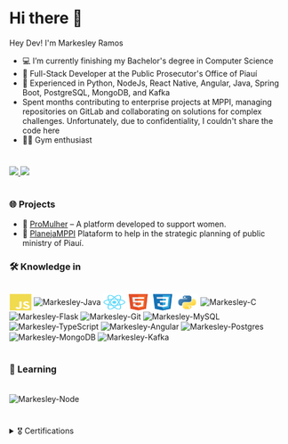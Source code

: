 # Hi there 👋  
Hey Dev! I'm Markesley Ramos  

- 💻 I’m currently finishing my Bachelor's degree in Computer Science  
- 🔭 Full-Stack Developer at the Public Prosecutor's Office of Piauí  
- 🚀 Experienced in Python, NodeJs, React Native, Angular, Java, Spring Boot, PostgreSQL, MongoDB, and Kafka  
- Spent months contributing to enterprise projects at MPPI, managing repositories on GitLab and collaborating on solutions for complex challenges. Unfortunately, due to confidentiality, I couldn't share the code here
- 🏋️‍♂️ Gym enthusiast  

#
<a href="https://github.com/markesley">
   <img height="180em" src="https://github-readme-stats.vercel.app/api?username=markesley&show_icons=true&theme=radical&include_all_commits=true&count_private=true"/>
</a>
<a href="https://github.com/markesley">
   <img height="180em" src="https://github-readme-stats.vercel.app/api/top-langs/?username=markesley&layout=compact&langs_count=7&theme=radical"/>
</a>
  
#

#
### 🌐 Projects
- 🔗 [ProMulher](https://promulher.mppi.mp.br/login) – A platform developed to support women.
- 🔗 [PlanejaMPPI](https://appcti.mppi.mp.br/mppiplaneja/login) Plataform to help in the strategic planning of public ministry of Piauí.

### 🛠 Knowledge in  

<div style="display: inline_block"><br>  
  <img align="center" alt="Markesley-Js" height="30" width="40" src="https://raw.githubusercontent.com/devicons/devicon/master/icons/javascript/javascript-plain.svg">  
  <img align="center" alt="Markesley-Java" height="30" width="40" src="https://cdn.jsdelivr.net/gh/devicons/devicon/icons/java/java-original-wordmark.svg">  
  <img align="center" alt="Markesley-React" height="30" width="40" src="https://raw.githubusercontent.com/devicons/devicon/master/icons/react/react-original.svg">  
  <img align="center" alt="Markesley-HTML" height="30" width="40" src="https://raw.githubusercontent.com/devicons/devicon/master/icons/html5/html5-original.svg">  
  <img align="center" alt="Markesley-CSS" height="30" width="40" src="https://raw.githubusercontent.com/devicons/devicon/master/icons/css3/css3-original.svg">  
  <img align="center" alt="Markesley-Python" height="30" width="40" src="https://raw.githubusercontent.com/devicons/devicon/master/icons/python/python-original.svg">  
  <img align="center" alt="Markesley-C" height="30" width="40" src="https://cdn.jsdelivr.net/gh/devicons/devicon/icons/c/c-original.svg">  
  <img align="center" alt="Markesley-Flask" height="30" width="40" src="https://cdn.jsdelivr.net/gh/devicons/devicon/icons/flask/flask-original-wordmark.svg">  
  <img align="center" alt="Markesley-Git" height="30" width="40" src="https://cdn.jsdelivr.net/gh/devicons/devicon/icons/git/git-original.svg">  
  <img align="center" alt="Markesley-MySQL" height="30" width="40" src="https://cdn.jsdelivr.net/gh/devicons/devicon/icons/mysql/mysql-original.svg">  
  <img align="center" alt="Markesley-TypeScript" height="30" width="40" src="https://cdn.jsdelivr.net/gh/devicons/devicon@latest/icons/typescript/typescript-original.svg">  
  <img align="center" alt="Markesley-Angular" height="30" width="40" src="https://cdn.jsdelivr.net/gh/devicons/devicon@latest/icons/angular/angular-original.svg">  
  <img align="center" alt="Markesley-Postgres" height="30" width="40" src="https://cdn.jsdelivr.net/gh/devicons/devicon@latest/icons/postgresql/postgresql-original.svg">  
  <img align="center" alt="Markesley-MongoDB" height="30" width="40" src="https://cdn.jsdelivr.net/gh/devicons/devicon@latest/icons/mongodb/mongodb-original.svg">  
  <img align="center" alt="Markesley-Kafka" height="30" width="40" src="https://cdn.jsdelivr.net/gh/devicons/devicon/icons/apachekafka/apachekafka-original.svg">  
</div>  

#
### 🧠 Learning  
<div style="display: inline_block"><br>  
  <img align="center" alt="Markesley-Node" height="30" width="40" src="https://cdn.jsdelivr.net/gh/devicons/devicon@latest/icons/nodejs/nodejs-original-wordmark.svg">  
</div>  

#
<div align="center">  
 <div align="left">  
  <details>  
   <summary>🎖️ Certifications</summary>  
   <ul>  
<!--     <li>Certificado Maratona-premiada Kenzie Academy</li>  
    <li>Certificado_PROEX Introdução a Git e ao Github</li>  
     <li>Certificado_PROEX Introdução à programação com Python</li>  
     <li>Certificado de participação do seminário Hardware Livre Brasil-Espanha</li> -->  
   </ul>  
  </details>  
 </div>  
</div>  
  
